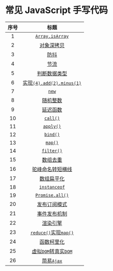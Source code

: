 # 常见 JavaScript 手写代码

| 序号 |                             标题                             |
| :--: | :----------------------------------------------------------: |
|  1   | [`Array.isArray`](https://github.com/lzxjack/code-js/blob/master/code-js/01-Array.isArray.js) |
|  2   | [对象深拷贝](https://github.com/lzxjack/code-js/blob/master/code-js/02-%E5%AF%B9%E8%B1%A1%E6%B7%B1%E6%8B%B7%E8%B4%9D.js) |
|  3   | [防抖](https://github.com/lzxjack/code-js/blob/master/code-js/03-%E9%98%B2%E6%8A%96debounce.js) |
|  4   | [节流](https://github.com/lzxjack/code-js/blob/master/code-js/04-%E8%8A%82%E6%B5%81throttle.js) |
|  5   | [判断数据类型](https://github.com/lzxjack/code-js/blob/master/code-js/05-%E5%88%A4%E6%96%AD%E6%95%B0%E6%8D%AE%E7%B1%BB%E5%9E%8B.js) |
|  6   | [实现`(4).add(2).minus(1)`](https://github.com/lzxjack/code-js/blob/master/code-js/06-%E5%AE%9E%E7%8E%B0(4).add(2).minus(1).js) |
|  7   | [`new`](https://github.com/lzxjack/code-js/blob/master/code-js/07-%E5%AE%9E%E7%8E%B0new.js) |
|  8   | [随机整数](https://github.com/lzxjack/code-js/blob/master/code-js/08-%E9%9A%8F%E6%9C%BA%E6%95%B4%E6%95%B0.js) |
|  9   | [延迟函数](https://github.com/lzxjack/code-js/blob/master/code-js/09-%E5%BB%B6%E8%BF%9F%E5%87%BD%E6%95%B0.js) |
|  10  | [`call()`](https://github.com/lzxjack/code-js/blob/master/code-js/10-%E5%AE%9E%E7%8E%B0call.js) |
|  11  | [`apply()`](https://github.com/lzxjack/code-js/blob/master/code-js/11-%E6%89%8B%E5%86%99apply.js) |
|  12  | [`bind()`](https://github.com/lzxjack/code-js/blob/master/code-js/12-%E6%89%8B%E5%86%99bind.js) |
|  13  | [`map()`](https://github.com/lzxjack/code-js/blob/master/code-js/13-%E5%AE%9E%E7%8E%B0map.js) |
|  14  | [`filter()`](https://github.com/lzxjack/code-js/blob/master/code-js/14-%E5%AE%9E%E7%8E%B0filter.js) |
|  15  | [数组去重](https://github.com/lzxjack/code-js/blob/master/code-js/15-%E6%95%B0%E7%BB%84%E5%8E%BB%E9%87%8D.js) |
|  16  | [驼峰命名转短横线](https://github.com/lzxjack/code-js/blob/master/code-js/16-%E9%A9%BC%E5%B3%B0%E5%91%BD%E5%90%8D%E8%BD%AC%E7%9F%AD%E6%A8%AA%E7%BA%BF.js) |
|  17  | [数组扁平化](https://github.com/lzxjack/code-js/blob/master/code-js/17-%E6%95%B0%E7%BB%84%E6%89%81%E5%B9%B3%E5%8C%96.js) |
|  18  | [`instanceof`](https://github.com/lzxjack/code-js/blob/master/code-js/18-%E5%AE%9E%E7%8E%B0instanceof.js) |
|  19  | [`Promise.all()`](https://github.com/lzxjack/code-js/blob/master/code-js/19-PromiseAll.js) |
|  20  | [发布订阅模式](https://github.com/lzxjack/code-js/blob/master/code-js/20-%E5%8F%91%E5%B8%83%E8%AE%A2%E9%98%85%E6%A8%A1%E5%BC%8F.js) |
|  21  | [事件发布机制](https://github.com/lzxjack/code-js/blob/master/code-js/21-%E4%BA%8B%E4%BB%B6%E5%8F%91%E5%B8%83%E6%9C%BA%E5%88%B6.js) |
|  22  | [渲染引擎](https://github.com/lzxjack/code-js/blob/master/code-js/22-%E6%B8%B2%E6%9F%93%E5%BC%95%E6%93%8E.js) |
|  23  | [`reduce()`实现`map()`](https://github.com/lzxjack/code-js/blob/master/code-js/23-reduce%E5%AE%9E%E7%8E%B0map.js) |
|  24  | [函数柯里化](https://github.com/lzxjack/code-js/blob/master/code-js/24-%E5%87%BD%E6%95%B0%E6%9F%AF%E9%87%8C%E5%8C%96.js) |
|  25  | [虚拟`DOM`转真实`DOM`](https://github.com/lzxjack/code-js/blob/master/code-js/25-%E8%99%9A%E6%8B%9FDOM%E8%BD%AC%E7%9C%9F%E5%AE%9EDOM.js) |
|  26  | [简易`Ajax`](https://github.com/lzxjack/code-js/blob/master/code-js/26-%E7%AE%80%E6%98%93Ajax.js) |




